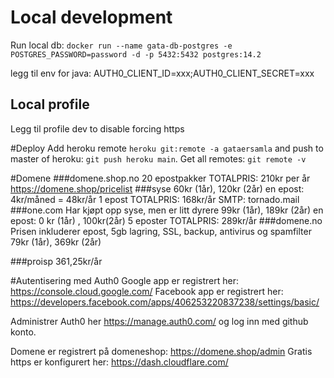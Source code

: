 # Local development
Run local db: 
``docker run --name gata-db-postgres -e POSTGRES_PASSWORD=password -d -p 5432:5432 postgres:14.2``

legg til env for java: AUTH0_CLIENT_ID=xxx;AUTH0_CLIENT_SECRET=xxx
## Local profile
Legg til profile dev to disable forcing https

#Deploy
Add heroku remote ``heroku git:remote -a gataersamla`` and push to master of heroku: `git push heroku main`.
Get all remotes: ``git remote -v``

#Domene
###domene.shop.no
20 epostpakker
TOTALPRIS: 210kr per år
https://domene.shop/pricelist
###syse
60kr (1år), 120kr (2år) en epost: 4kr/måned = 48kr/år 1 epost
TOTALPRIS: 168kr/år
SMTP: tornado.mail
###one.com
Har kjøpt opp syse, men er litt dyrere
99kr (1år), 189kr (2år) en epost: 0 kr (1år) , 100kr(2år) 5 eposter
TOTALPRIS: 289kr/år
###domene.no 
Prisen inkluderer epost, 5gb lagring,
SSL, backup, antivirus og spamfilter
79kr (1år), 369kr (2år)

###proisp
361,25kr/år

#Autentisering med Auth0
Google app er registrert her: https://console.cloud.google.com/
Facebook app er registrert her: https://developers.facebook.com/apps/406253220837238/settings/basic/

Administrer Auth0 her https://manage.auth0.com/ og log inn med github konto.

Domene er registrert på domeneshop: https://domene.shop/admin
Gratis https er konfigurert her: https://dash.cloudflare.com/



